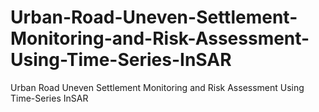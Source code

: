 # Urban-Road-Uneven-Settlement-Monitoring-and-Risk-Assessment-Using-Time-Series-InSAR
Urban Road Uneven Settlement Monitoring and Risk Assessment Using Time-Series InSAR
